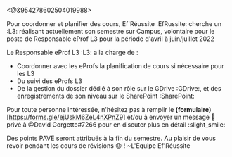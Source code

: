 <@&954278602504019988>

Pour coordonner et planifier des cours, Ef'Réussite :EfRussite:  cherche un :L3: réalisant  actuellement son semestre sur Campus, volontaire pour le poste de Responsable eProf L3 pour la période d'avril à juin/juillet 2022 

Le Responsable eProf L3 :L3: a la charge de :
 - Coordonner avec les eProfs la planification de cours si nécessaire pour les L3
 - Du suivi des eProfs L3
 - De la gestion du dossier dédié à son rôle sur le GDrive :GDrive:, et des enregistrements de son niveau sur le SharePoint :SharePoint: 

Pour toute personne intéressée, n'hésitez pas à remplir le **(formulaire)**[https://forms.gle/ejUskM6ZeL4nXPnZ9] et/ou à envoyer un message :speech_balloon: privé à @David Gorgette#7266 pour en discuter plus en détail :slight_smile:

Des points PAVE seront attribués à la fin du semestre.
Au plaisir de vous revoir pendant les cours de révisions :wink: !
~L'Équipe Ef'Réussite

